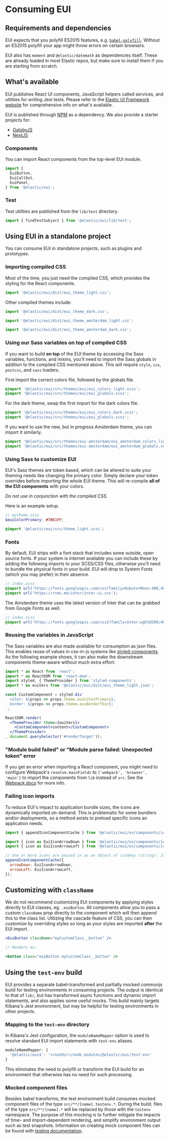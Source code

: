 # Consuming EUI

## Requirements and dependencies

EUI expects that you polyfill ES2015 features, e.g. [`babel-polyfill`](https://babeljs.io/docs/usage/polyfill/). Without an ES2015 polyfill your app might throw errors on certain browsers.

EUI also has `moment` and `@elastic/datemath` as dependencies itself. These are already loaded in most Elastic repos, but make sure to install them if you are starting from scratch.

## What's available

EUI publishes React UI components, JavaScript helpers called services, and utilities for writing Jest tests. Please refer to the [Elastic UI Framework website](https://elastic.github.io/eui) for comprehensive info on what's available.

EUI is published through [NPM](https://www.npmjs.com/package/@elastic/eui) as a dependency. We also provide a starter projects for:
- [GatsbyJS](https://github.com/elastic/gatsby-eui-starter)
- [NextJS](https://github.com/elastic/next-eui-starter)

### Components

You can import React components from the top-level EUI module.

```js
import {
  EuiButton,
  EuiCallOut,
  EuiPanel,
} from '@elastic/eui';
```

### Test

Test utilities are published from the `lib/test` directory.

```js
import { findTestSubject } from '@elastic/eui/lib/test';
```

## Using EUI in a standalone project

You can consume EUI in standalone projects, such as plugins and prototypes.

### Importing compiled CSS

Most of the time, you just need the compiled CSS, which provides the styling for the React components.

```js
import '@elastic/eui/dist/eui_theme_light.css';
```

Other compiled themes include:
```js
import '@elastic/eui/dist/eui_theme_dark.css';
```
```js
import '@elastic/eui/dist/eui_theme_amsterdam_light.css';
```
```js
import '@elastic/eui/dist/eui_theme_amsterdam_dark.css';
```

### Using our Sass variables on top of compiled CSS

If you want to build **on top** of the EUI theme by accessing the Sass variables, functions, and mixins, you'll need to import the Sass globals in addition to the compiled CSS mentioned above. This will require `style`, `css`, `postcss`, and `sass` loaders.

First import the correct colors file, followed by the globals file.

```scss
@import '@elastic/eui/src/themes/eui/eui_colors_light.scss';
@import '@elastic/eui/src/themes/eui/eui_globals.scss';
```

For the dark theme, swap the first import for the dark colors file.

```scss
@import '@elastic/eui/src/themes/eui/eui_colors_dark.scss';
@import '@elastic/eui/src/themes/eui/eui_globals.scss';
```

If you want to use the new, but in progress Amsterdam theme, you can import it similarly.

```scss
@import '@elastic/eui/src/themes/eui-amsterdam/eui_amsterdam_colors_light.scss';
@import '@elastic/eui/src/themes/eui-amsterdam/eui_amsterdam_globals.scss';
```

### Using Sass to customize EUI

EUI's Sass themes are token based, which can be altered to suite your theming needs like changing the primary color. Simply declare your token overrides before importing the whole EUI theme. This will re-compile **all of the EUI components** with your colors.

*Do not use in conjunction with the compiled CSS.*

Here is an example setup.

```scss
// mytheme.scss
$euiColorPrimary: #7B61FF;

@import '@elastic/eui/src/theme_light.scss';
```

### Fonts

By default, EUI ships with a font stack that includes some outside, open source fonts. If your system is internet available you can include these by adding the following imports to your SCSS/CSS files, otherwise you'll need to bundle the physical fonts in your build. EUI will drop to System Fonts (which you may prefer) in their absence.

```scss
// index.scss
@import url('https://fonts.googleapis.com/css?family=Roboto+Mono:400,400i,700,700i');
@import url('https://rsms.me/inter/inter-ui.css');
```

The Amsterdam theme uses the latest version of Inter that can be grabbed from Google Fonts as well.

```scss
// index.scss
@import url('https://fonts.googleapis.com/css2?family=Inter:wght@300;400;500;600;700&family=Roboto+Mono:ital,wght@0,400;0,700;1,400;1,700&display=swap');
```

### Reusing the variables in JavaScript

The Sass variables are also made available for consumption as json files. This enables reuse of values in css-in-js systems like [styled-components](https://www.styled-components.com). As the following example shows, it can also make the downstream components theme-aware without much extra effort:

```jsx
import * as React from 'react';
import * as ReactDOM from 'react-dom';
import styled, { ThemeProvider } from 'styled-components';
import * as euiVars from '@elastic/eui/dist/eui_theme_light.json';

const CustomComponent = styled.div`
  color: ${props => props.theme.euiColorPrimary};
  border: ${props => props.theme.euiBorderThin};
`;

ReactDOM.render(
  <ThemeProvider theme={euiVars}>
    <CustomComponent>content</CustomComponent>
  </ThemeProvider>
, document.querySelector('#renderTarget'));
```

### "Module build failed" or "Module parse failed: Unexpected token" error

If you get an error when importing a React component, you might need to configure Webpack's `resolve.mainFields` to `['webpack', 'browser', 'main']` to import the components from `lib` instead of `src`. See the [Webpack docs](https://webpack.js.org/configuration/resolve/#resolve-mainfields) for more info.

### Failing icon imports

To reduce EUI's impact to application bundle sizes, the icons are dynamically imported on-demand. This is problematic for some bundlers and/or deployments, so a method exists to preload specific icons an application needs.

```js
import { appendIconComponentCache } from '@elastic/eui/es/components/icon/icon';

import { icon as EuiIconArrowDown } from '@elastic/eui/es/components/icon/assets/arrow_down';
import { icon as EuiIconArrowLeft } from '@elastic/eui/es/components/icon/assets/arrow_left';

// One or more icons are passed in as an object of iconKey (string): IconComponent
appendIconComponentCache({
  arrowDown: EuiIconArrowDown,
  arrowLeft: EuiIconArrowLeft,
});
```

## Customizing with `className`

We do not recommend customizing EUI components by applying styles directly to EUI classes, eg. `.euiButton`. All components allow you to pass a custom `className` prop directly to the component which will then append this to the class list. Utilizing the cascade feature of CSS, you can then customize by overriding styles so long as your styles are imported **after** the EUI import.

```jsx
<EuiButton className="myCustomClass__button" />

// Renders as:

<button class="euiButton myCustomClass__button" />
```

## Using the `test-env` build

EUI provides a separate babel-transformed and partially mocked commonjs build for testing environments in consuming projects. The output is identical to that of `lib/`, but has transformed async functions and dynamic import statements, and also applies some useful mocks. This build mainly targets Kibana's Jest environment, but may be helpful for testing environments in other projects.

### Mapping to the `test-env` directory

In Kibana's Jest configuration, the `moduleNameMapper` option is used to resolve standard EUI import statements with `test-env` aliases.

```js
moduleNameMapper: {
  '@elastic/eui$': '<rootDir>/node_modules/@elastic/eui/test-env'
}
```

This eliminates the need to polyfill or transform the EUI build for an environment that otherwise has no need for such processing.

### Mocked component files

Besides babel transforms, the test environment build consumes mocked component files of the type `src/**/[name].testenv.*`. During the build, files of the type `src/**/[name].*` will be replaced by those with the `testenv` namespace. The purpose of this mocking is to further mitigate the impacts of time- and import-dependent rendering, and simplify environment output such as test snapshots. Information on creating mock component files can be found with [testing documentation](testing.md).
